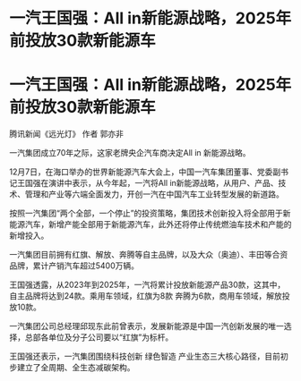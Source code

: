 # 一汽王国强：All in新能源战略，2025年前投放30款新能源车

# 一汽王国强：All in新能源战略，2025年前投放30款新能源车

腾讯新闻《远光灯》 作者 郭亦非

一汽集团成立70年之际，这家老牌央企汽车商决定All in 新能源战略。

12月7日，在海口举办的世界新能源汽车大会上，中国一汽车集团董事、党委副书记王国强在演讲中表示，从今年起，一汽将All
in新能源战略，从用户、产品、技术、管理和产业等六端全面发力，开创一汽在中国汽车工业转型发展的新道路。

按照一汽集团“两个全部，一个停止”的投资策略，集团技术创新投入将全部用于新能源汽车，新增产能全部用于新能源汽车，此外还将停止传统燃油车技术和产能的新增投入。

一汽集团目前拥有红旗、解放、奔腾等自主品牌，以及大众（奥迪）、丰田等合资品牌，累计产销汽车超过5400万辆。

王国强透露，从2023年到2025年，一汽将累计投放新能源产品30款，这其中，自主品牌将达到24款。乘用车领域，红旗为8款
奔腾为6款，商用车领域，解放投放10款。

一汽集团公司总经理邱现东此前曾表示，发展新能源是中国一汽创新发展的唯一选择，总部各单位及分子公司要以“红旗”为标杆。

王国强还表示，一汽集团围绕科技创新 绿色智造 产业生态三大核心路径，目前初步建立了全周期、全生态减碳架构。

